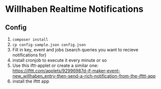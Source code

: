 # Willhaben Realtime Notifications

## Config

1. `composer install`
2. `cp config-sample.json config.json`
3. Fill in key, event and jobs (search queries you want to recieve notifications for)
4. install cronjob to execute it every minute or so
5. Use this iftt-applet or create a similar one: https://ifttt.com/applets/92996987d-if-maker-event-new_willhaben_entry-then-send-a-rich-notification-from-the-ifttt-app
6. install the ifttt app
